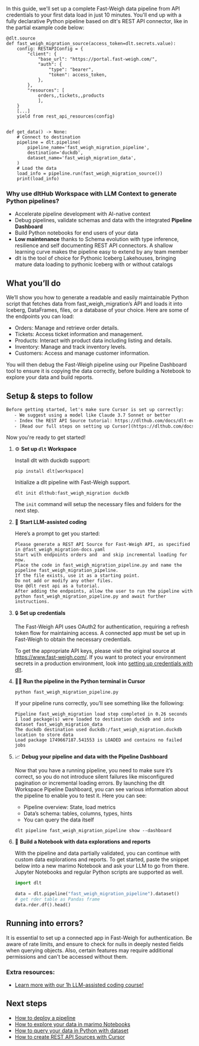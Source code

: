 In this guide, we'll set up a complete Fast-Weigh data pipeline from API credentials to your first data load in just 10 minutes. You'll end up with a fully declarative Python pipeline based on dlt's REST API connector, like in the partial example code below:

```python-outcome
@dlt.source
def fast_weigh_migration_source(access_token=dlt.secrets.value):
    config: RESTAPIConfig = {
        "client": {
            "base_url": "https://portal.fast-weigh.com/",
            "auth": {
                "type": "bearer",
                "token": access_token,
            },
        },
        "resources": [
            orders,,tickets,,products
            ],
    }
    [...]
    yield from rest_api_resources(config)


def get_data() -> None:
    # Connect to destination
    pipeline = dlt.pipeline(
        pipeline_name='fast_weigh_migration_pipeline',
        destination='duckdb',
        dataset_name='fast_weigh_migration_data', 
    )
    # Load the data
    load_info = pipeline.run(fast_weigh_migration_source())
    print(load_info) 
```

### Why use dltHub Workspace with LLM Context to generate Python pipelines?

- Accelerate pipeline development with AI-native context
- Debug pipelines, validate schemas and data with the integrated **Pipeline Dashboard**
- Build Python notebooks for end users of your data
- **Low maintenance** thanks to Schema evolution with type inference, resilience and self documenting REST API connectors. A shallow learning curve makes the pipeline easy to extend by any team member
- dlt is the tool of choice for Pythonic Iceberg Lakehouses, bringing mature data loading to pythonic Iceberg with or without catalogs

## What you’ll do

We’ll show you how to generate a readable and easily maintainable Python script that fetches data from fast_weigh_migration’s API and loads it into Iceberg, DataFrames, files, or a database of your choice. Here are some of the endpoints you can load:

- Orders: Manage and retrieve order details.
- Tickets: Access ticket information and management.
- Products: Interact with product data including listing and details.
- Inventory: Manage and track inventory levels.
- Customers: Access and manage customer information.

You will then debug the Fast-Weigh pipeline using our Pipeline Dashboard tool to ensure it is copying the data correctly, before building a Notebook to explore your data and build reports.

## Setup & steps to follow

```default
Before getting started, let's make sure Cursor is set up correctly:
   - We suggest using a model like Claude 3.7 Sonnet or better
   - Index the REST API Source tutorial: https://dlthub.com/docs/dlt-ecosystem/verified-sources/rest_api/ and add it to context as **@dlt rest api**
   - [Read our full steps on setting up Cursor](https://dlthub.com/docs/dlt-ecosystem/llm-tooling/cursor-restapi#23-configuring-cursor-with-documentation)
```

Now you're ready to get started!

1. ⚙️ **Set up `dlt` Workspace**
    
    Install dlt with duckdb support:
    ```shell
    pip install dlt[workspace]
    ```

    Initialize a dlt pipeline with Fast-Weigh support.
    ```shell
    dlt init dlthub:fast_weigh_migration duckdb
    ```

    The `init` command will setup the necessary files and folders for the next step.
    
2. 🤠 **Start LLM-assisted coding**
    
    Here’s a prompt to get you started:
    
    ```prompt
    Please generate a REST API Source for Fast-Weigh API, as specified in @fast_weigh_migration-docs.yaml 
    Start with endpoints orders and  and skip incremental loading for now. 
    Place the code in fast_weigh_migration_pipeline.py and name the pipeline fast_weigh_migration_pipeline. 
    If the file exists, use it as a starting point. 
    Do not add or modify any other files. 
    Use @dlt rest api as a tutorial. 
    After adding the endpoints, allow the user to run the pipeline with python fast_weigh_migration_pipeline.py and await further instructions.
    ```

    
3. 🔒 **Set up credentials** 
    
    The Fast-Weigh API uses OAuth2 for authentication, requiring a refresh token flow for maintaining access. A connected app must be set up in Fast-Weigh to obtain the necessary credentials.
    
    To get the appropriate API keys, please visit the original source at https://www.fast-weigh.com/.
    If you want to protect your environment secrets in a production environment, look into [setting up credentials with dlt](https://dlthub.com/docs/walkthroughs/add_credentials).
    
4. 🏃‍♀️ **Run the pipeline in the Python terminal in Cursor**
    
    ```shell
    python fast_weigh_migration_pipeline.py
    ```
    
    If your pipeline runs correctly, you’ll see something like the following:
    
    ```shell
    Pipeline fast_weigh_migration load step completed in 0.26 seconds
    1 load package(s) were loaded to destination duckdb and into dataset fast_weigh_migration_data
    The duckdb destination used duckdb:/fast_weigh_migration.duckdb location to store data
    Load package 1749667187.541553 is LOADED and contains no failed jobs
    ```
    
5. 📈 **Debug your pipeline and data with the Pipeline Dashboard**

    Now that you have a running pipeline, you need to make sure it’s correct, so you do not introduce silent failures like misconfigured pagination or incremental loading errors. By launching the dlt Workspace Pipeline Dashboard, you can see various information about the pipeline to enable you to test it. Here you can see:
    - Pipeline overview: State, load metrics
    - Data’s schema: tables, columns, types, hints
    - You can query the data itself
    
    ```shell
    dlt pipeline fast_weigh_migration_pipeline show --dashboard
    ```
    
6. 🐍 **Build a Notebook with data explorations and reports**

    With the pipeline and data partially validated, you can continue with custom data explorations and reports. To get started, paste the snippet below into a new marimo Notebook and ask your LLM to go from there. Jupyter Notebooks and regular Python scripts are supported as well.

    
    ```python
    import dlt

   data = dlt.pipeline("fast_weigh_migration_pipeline").dataset()
   # get rder table as Pandas frame
   data.rder.df().head()
    ```

## Running into errors?

It is essential to set up a connected app in Fast-Weigh for authentication. Be aware of rate limits, and ensure to check for nulls in deeply nested fields when querying objects. Also, certain features may require additional permissions and can't be accessed without them.

### Extra resources:

- [Learn more with our 1h LLM-assisted coding course!](https://www.youtube.com/watch?v=GGid70rnJuM)

## Next steps

- [How to deploy a pipeline](https://dlthub.com/docs/walkthroughs/deploy-a-pipeline)
- [How to explore your data in marimo Notebooks](https://dlthub.com/docs/general-usage/dataset-access/marimo)
- [How to query your data in Python with dataset](https://dlthub.com/docs/general-usage/dataset-access/dataset)
- [How to create REST API Sources with Cursor](https://dlthub.com/docs/dlt-ecosystem/llm-tooling/cursor-restapi)